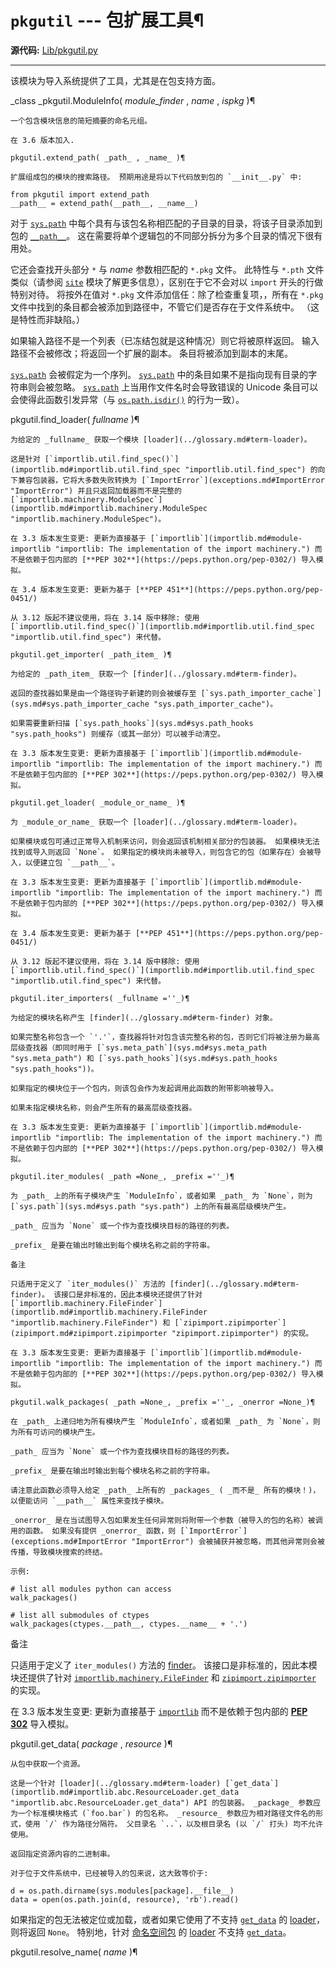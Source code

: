 # `pkgutil` \--- 包扩展工具¶

**源代码:** [Lib/pkgutil.py](https://github.com/python/cpython/tree/3.12/Lib/pkgutil.py)

* * *

该模块为导入系统提供了工具，尤其是在包支持方面。

_class _pkgutil.ModuleInfo( _module_finder_ , _name_ , _ispkg_ )¶

    

~~~
一个包含模块信息的简短摘要的命名元组。

在 3.6 版本加入.

pkgutil.extend_path( _path_ , _name_ )¶
~~~
    

~~~
扩展组成包的模块的搜索路径。 预期用途是将以下代码放到包的 `__init__.py` 中:
~~~
    
    
~~~
from pkgutil import extend_path
__path__ = extend_path(__path__, __name__)
~~~

对于 [`sys.path`](3.标准库/sys.md#sys.path "sys.path") 中每个具有与该包名称相匹配的子目录的目录，将该子目录添加到包的 [`__path__`](5.%20导入系统.md#path__ "__path__")。 这在需要将单个逻辑包的不同部分拆分为多个目录的情况下很有用处。

它还会查找开头部分 `*` 与 _name_ 参数相匹配的 `*.pkg` 文件。 此特性与 `*.pth` 文件类似（请参阅 [`site`](site.md#module-site "site: Module responsible for site-specific configuration.") 模块了解更多信息），区别在于它不会对以 `import` 开头的行做特别对待。 将按外在值对 `*.pkg` 文件添加信任：除了检查重复项，，所有在 `*.pkg` 文件中找到的条目都会被添加到路径中，不管它们是否存在于文件系统中。 （这是特性而非缺陷。）

如果输入路径不是一个列表（已冻结包就是这种情况）则它将被原样返回。 输入路径不会被修改；将返回一个扩展的副本。 条目将被添加到副本的末尾。

[`sys.path`](3.标准库/sys.md#sys.path "sys.path") 会被假定为一个序列。 [`sys.path`](3.标准库/sys.md#sys.path "sys.path") 中的条目如果不是指向现有目录的字符串则会被忽略。 [`sys.path`](3.标准库/sys.md#sys.path "sys.path") 上当用作文件名时会导致错误的 Unicode 条目可以会使得此函数引发异常（与 [`os.path.isdir()`](os.path.md#os.path.isdir "os.path.isdir") 的行为一致）。

pkgutil.find_loader( _fullname_ )¶

    

~~~
为给定的 _fullname_ 获取一个模块 [loader](../glossary.md#term-loader)。

这是针对 [`importlib.util.find_spec()`](importlib.md#importlib.util.find_spec "importlib.util.find_spec") 的向下兼容包装器，它将大多数失败转换为 [`ImportError`](exceptions.md#ImportError "ImportError") 并且只返回加载器而不是完整的 [`importlib.machinery.ModuleSpec`](importlib.md#importlib.machinery.ModuleSpec "importlib.machinery.ModuleSpec")。

在 3.3 版本发生变更: 更新为直接基于 [`importlib`](importlib.md#module-importlib "importlib: The implementation of the import machinery.") 而不是依赖于包内部的 [**PEP 302**](https://peps.python.org/pep-0302/) 导入模拟。

在 3.4 版本发生变更: 更新为基于 [**PEP 451**](https://peps.python.org/pep-0451/)

从 3.12 版起不建议使用，将在 3.14 版中移除: 使用 [`importlib.util.find_spec()`](importlib.md#importlib.util.find_spec "importlib.util.find_spec") 来代替。

pkgutil.get_importer( _path_item_ )¶
~~~
    

~~~
为给定的 _path_item_ 获取一个 [finder](../glossary.md#term-finder)。

返回的查找器如果是由一个路径钩子新建的则会被缓存至 [`sys.path_importer_cache`](sys.md#sys.path_importer_cache "sys.path_importer_cache")。

如果需要重新扫描 [`sys.path_hooks`](sys.md#sys.path_hooks "sys.path_hooks") 则缓存（或其一部分）可以被手动清空。

在 3.3 版本发生变更: 更新为直接基于 [`importlib`](importlib.md#module-importlib "importlib: The implementation of the import machinery.") 而不是依赖于包内部的 [**PEP 302**](https://peps.python.org/pep-0302/) 导入模拟。

pkgutil.get_loader( _module_or_name_ )¶
~~~
    

~~~
为 _module_or_name_ 获取一个 [loader](../glossary.md#term-loader)。

如果模块或包可通过正常导入机制来访问，则会返回该机制相关部分的包装器。 如果模块无法找到或导入则返回 `None`。 如果指定的模块尚未被导入，则包含它的包（如果存在）会被导入，以便建立包 `__path__`。

在 3.3 版本发生变更: 更新为直接基于 [`importlib`](importlib.md#module-importlib "importlib: The implementation of the import machinery.") 而不是依赖于包内部的 [**PEP 302**](https://peps.python.org/pep-0302/) 导入模拟。

在 3.4 版本发生变更: 更新为基于 [**PEP 451**](https://peps.python.org/pep-0451/)

从 3.12 版起不建议使用，将在 3.14 版中移除: 使用 [`importlib.util.find_spec()`](importlib.md#importlib.util.find_spec "importlib.util.find_spec") 来代替。

pkgutil.iter_importers( _fullname =''_)¶
~~~
    

~~~
为给定的模块名称产生 [finder](../glossary.md#term-finder) 对象。

如果完整名称包含一个 `'.'`，查找器将针对包含该完整名称的包，否则它们将被注册为最高层级查找器（即同时用于 [`sys.meta_path`](sys.md#sys.meta_path "sys.meta_path") 和 [`sys.path_hooks`](sys.md#sys.path_hooks "sys.path_hooks"))。

如果指定的模块位于一个包内，则该包会作为发起调用此函数的附带影响被导入。

如果未指定模块名称，则会产生所有的最高层级查找器。

在 3.3 版本发生变更: 更新为直接基于 [`importlib`](importlib.md#module-importlib "importlib: The implementation of the import machinery.") 而不是依赖于包内部的 [**PEP 302**](https://peps.python.org/pep-0302/) 导入模拟。

pkgutil.iter_modules( _path =None_, _prefix =''_)¶
~~~
    

~~~
为 _path_ 上的所有子模块产生 `ModuleInfo`，或者如果 _path_ 为 `None`，则为 [`sys.path`](sys.md#sys.path "sys.path") 上的所有最高层级模块产生。

_path_ 应当为 `None` 或一个作为查找模块目标的路径的列表。

_prefix_ 是要在输出时输出到每个模块名称之前的字符串。

备注

只适用于定义了 `iter_modules()` 方法的 [finder](../glossary.md#term-finder)。 该接口是非标准的，因此本模块还提供了针对 [`importlib.machinery.FileFinder`](importlib.md#importlib.machinery.FileFinder "importlib.machinery.FileFinder") 和 [`zipimport.zipimporter`](zipimport.md#zipimport.zipimporter "zipimport.zipimporter") 的实现。

在 3.3 版本发生变更: 更新为直接基于 [`importlib`](importlib.md#module-importlib "importlib: The implementation of the import machinery.") 而不是依赖于包内部的 [**PEP 302**](https://peps.python.org/pep-0302/) 导入模拟。

pkgutil.walk_packages( _path =None_, _prefix =''_, _onerror =None_)¶
~~~
    

~~~
在 _path_ 上递归地为所有模块产生 `ModuleInfo`，或者如果 _path_ 为 `None`，则为所有可访问的模块产生。

_path_ 应当为 `None` 或一个作为查找模块目标的路径的列表。

_prefix_ 是要在输出时输出到每个模块名称之前的字符串。

请注意此函数必须导入给定 _path_ 上所有的 _packages_ ( _而不是_ 所有的模块！)，以便能访问 `__path__` 属性来查找子模块。

_onerror_ 是在当试图导入包如果发生任何异常则将附带一个参数（被导入的包的名称）被调用的函数。 如果没有提供 _onerror_ 函数，则 [`ImportError`](exceptions.md#ImportError "ImportError") 会被捕获并被忽略，而其他异常则会被传播，导致模块搜索的终结。

示例:
~~~
    
    
~~~
# list all modules python can access
walk_packages()

# list all submodules of ctypes
walk_packages(ctypes.__path__, ctypes.__name__ + '.')
~~~

备注

只适用于定义了 `iter_modules()` 方法的 [finder](../glossary.md#term-finder)。 该接口是非标准的，因此本模块还提供了针对 [`importlib.machinery.FileFinder`](importlib.md#importlib.machinery.FileFinder "importlib.machinery.FileFinder") 和 [`zipimport.zipimporter`](zipimport.md#zipimport.zipimporter "zipimport.zipimporter") 的实现。

在 3.3 版本发生变更: 更新为直接基于 [`importlib`](importlib.md#module-importlib "importlib: The implementation of the import machinery.") 而不是依赖于包内部的 [**PEP 302**](https://peps.python.org/pep-0302/) 导入模拟。

pkgutil.get_data( _package_ , _resource_ )¶

    

~~~
从包中获取一个资源。

这是一个针对 [loader](../glossary.md#term-loader) [`get_data`](importlib.md#importlib.abc.ResourceLoader.get_data "importlib.abc.ResourceLoader.get_data") API 的包装器。 _package_ 参数应为一个标准模块格式 (`foo.bar`) 的包名称。 _resource_ 参数应为相对路径文件名的形式，使用 `/` 作为路径分隔符。 父目录名 `..`，以及根目录名 (以 `/` 打头) 均不允许使用。

返回指定资源内容的二进制串。

对于位于文件系统中，已经被导入的包来说，这大致等价于:
~~~
    
    
~~~
d = os.path.dirname(sys.modules[package].__file__)
data = open(os.path.join(d, resource), 'rb').read()
~~~

如果指定的包无法被定位或加载，或者如果它使用了不支持 [`get_data`](importlib.md#importlib.abc.ResourceLoader.get_data "importlib.abc.ResourceLoader.get_data") 的 [loader](../glossary.md#term-loader)，则将返回 `None`。 特别地，针对 [命名空间包](../glossary.md#term-namespace-package) 的 [loader](../glossary.md#term-loader) 不支持 [`get_data`](importlib.md#importlib.abc.ResourceLoader.get_data "importlib.abc.ResourceLoader.get_data")。

pkgutil.resolve_name( _name_ )¶

    

~~~
